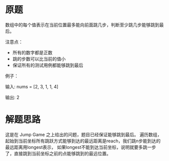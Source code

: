 # 原题
数组中的每个值表示在当前位置最多能向前面跳几步，判断至少跳几步能够跳到最后。

注意点：

  - 所有的数字都是正数
  - 跳的步数可以比当前的值小
  - 保证所有的测试用例都能够跳到最后

例子：

输入: nums = [2, 3, 1, 1, 4]

输出: 2

# 解题思路
这是在 Jump Game 之上给出的问题，题目已经保证能够跳到最后。
遍历数组，起始到当前坐标所有跳跃方式能够到达的最远距离是reach，我们跳n步能到达的最远距离用longest表示，
如果longest不能到达当前坐标，说明就要多跳一步了，直接跳到当前坐标之前的点能够跳到的最远位置。

